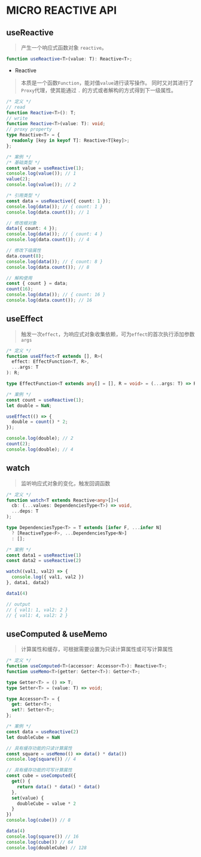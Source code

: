 # MICRO REACTIVE API

## useReactive

> 产生一个响应式函数对象 `reactive`。

```ts
function useReactive<T>(value: T): Reactive<T>;
```

- Reactive

> 本质是一个函数`Function`，能对值`value`进行读写操作。 同时又对其进行了`Proxy`代理，使其能通过 `.` 的方式或者解构的方式得到下一级属性。

```ts
/* 定义 */
// read
function Reactive<T>(): T;
// write
function Reactive<T>(value: T): void;
// proxy property
type Reactive<T> = {
  readonly [key in keyof T]: Reactive<T[key]>;
};
```

```ts
/* 案例 */
/* 基础类型 */
const value = useReactive(1);
console.log(value()); // 1
value(2);
console.log(value()); // 2

/* 引用类型 */
const data = useReactive({ count: 1 });
console.log(data()); // { count: 1 }
console.log(data.count()); // 1

// 修改根对象
data({ count: 4 });
console.log(data()); // { count: 4 }
console.log(data.count()); // 4

// 修改下级属性
data.count(8);
console.log(data()); // { count: 8 }
console.log(data.count()); // 8

// 解构使用
const { count } = data;
count(16);
console.log(data()); // { count: 16 }
console.log(data.count()); // 16
```

## useEffect

> 触发一次`effect`，为响应式对象收集依赖，可为`effect`的首次执行添加参数`args`

```ts
/* 定义 */
function useEffect<T extends [], R>(
  effect: EffectFunction<T, R>,
  ...args: T
): R;

type EffectFunction<T extends any[] = [], R = void> = (...args: T) => R;
```

```ts
/* 案例 */
const count = useReactive(1);
let double = NaN;

useEffect(() => {
  double = count() * 2;
});

console.log(double); // 2
count(2);
console.log(double); // 4
```

## watch

> 监听响应式对象的变化，触发回调函数

```ts
/* 定义 */
function watch<T extends Reactive<any>[]>(
  cb: (...values: DependenciesType<T>) => void,
  ...deps: T
);

type DependenciesType<T> = T extends [infer F, ...infer N]
  ? [ReactiveType<F>, ...DependenciesType<N>]
  : [];
```

```ts
/* 案例 */
const data1 = useReactive(1)
const data2 = useReactive(2)

watch((val1, val2) => {
  console.log({ val1, val2 })
}, data1, data2)

data1(4)

// output
// { val1: 1, val2: 2 }
// { val1: 4, val2: 2 }
```

## useComputed & useMemo

> 计算属性和缓存，可根据需要设置为只读计算属性或可写计算属性

```ts
/* 定义 */
function useComputed<T>(accessor: Accessor<T>): Reactive<T>;
function useMemo<T>(getter: Getter<T>): Getter<T>;

type Getter<T> = () => T;
type Setter<T> = (value: T) => void;

type Accessor<T> = {
  get: Getter<T>;
  set?: Setter<T>;
};
```

```ts
/* 案例 */
const data = useReactive(2)
let doubleCube = NaN

// 具有缓存功能的只读计算属性
const square = useMemo(() => data() * data())
console.log(square()) // 4

// 具有缓存功能的可写计算属性
const cube = useComputed({
  get() {
    return data() * data() * data()
  },
  set(value) {
    doubleCube = value * 2
  }
})
console.log(cube()) // 8

data(4)
console.log(square()) // 16
console.log(cube()) // 64
console.log(doubleCube) // 128
```
